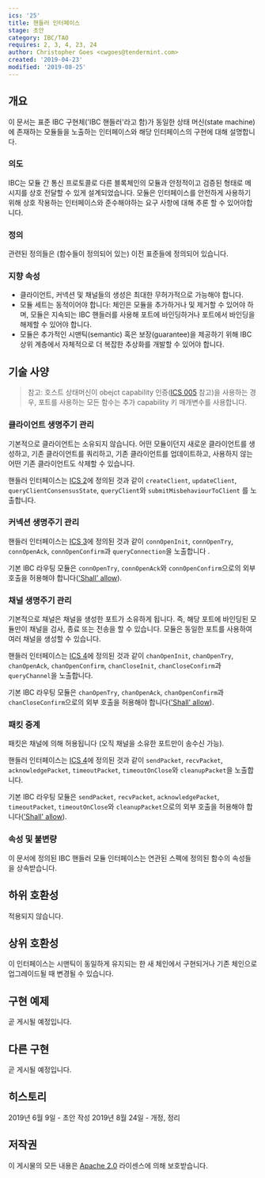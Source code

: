 ```yaml
---
ics: '25'
title: 핸들러 인터페이스
stage: 초안
category: IBC/TAO
requires: 2, 3, 4, 23, 24
author: Christopher Goes <cwgoes@tendermint.com>
created: '2019-04-23'
modified: '2019-08-25'
---
```


## 개요

이 문서는 표준 IBC 구현체('IBC 핸들러'라고 함)가 동일한 상태 머신(state machine)에 존재하는 모듈들을 노출하는 인터페이스와 해당 인터페이스의 구현에 대해 설명합니다.

### 의도

IBC는 모듈 간 통신 프로토콜로 다른 블록체인의 모듈과 안정적이고 검증된 형태로 메시지를 상호 전달할 수 있게 설계되었습니다. 모듈은 인터페이스를 안전하게 사용하기 위해 상호 작용하는 인터페이스와 준수해야하는 요구 사항에 대해 추론 할 수 있어야합니다.

### 정의

관련된 정의들은 (함수들이 정의되어 있는) 이전 표준들에 정의되어 있습니다.

### 지향 속성

- 클라이언트, 커넥션 및 채널들의 생성은 최대한 무허가적으로 가능해야 합니다.
- 모듈 세트는 동적이어야 합니다: 체인은 모듈을 추가하거나 및 제거할 수 있어야 하며, 모듈은 지속되는 IBC 핸들러를 사용해 포트에 바인딩하거나 포트에서 바인딩을 해제할 수 있어야 합니다.
- 모듈은 추가적인 시맨틱(semantic) 혹은 보장(guarantee)을 제공하기 위해 IBC 상위 계층에서 자체적으로 더 복잡한 추상화를 개발할 수 있어야 합니다.

## 기술 사양

> 참고: 호스트 상태머신이 obejct capability 인증([ICS 005](../ics-005-port-allocation) 참고)을 사용하는 경우, 포트를 사용하는 모든 함수는 추가 capability 키 매개변수를 사용합니다.

### 클라이언트 생명주기 관리

기본적으로 클라이언트는 소유되지 않습니다. 어떤 모듈이던지 새로운 클라이언트를 생성하고, 기존 클라이언트를 쿼리하고, 기존 클라이언트를 업데이트하고, 사용하지 않는 어떤 기존 클라이언트도 삭제할 수 있습니다.

핸들러 인터페이스는 [ICS 2](../ics-002-client-semantics)에 정의된 것과 같이 `createClient`, `updateClient`, `queryClientConsensusState`, `queryClient`와 `submitMisbehaviourToClient` 를 노출합니다.

### 커넥션 생명주기 관리

핸들러 인터페이스는 [ICS 3](../ics-003-connection-semantics)에 정의된 것과 같이 `connOpenInit`, `connOpenTry`, `connOpenAck`, `connOpenConfirm`과 `queryConnection`을 노출합니다 .

기본 IBC 라우팅 모듈은 `connOpenTry`, `connOpenAck`와 `connOpenConfirm`으로의 외부 호출을 허용해야 합니다(['Shall' allow](https://tools.ietf.org/html/rfc2119)).

### 채널 생명주기 관리

기본적으로 채널은 채널을 생성한 포트가 소유하게 됩니다. 즉, 해당 포트에 바인딩된 모듈만이 채널을 검사, 종료 또는 전송을 할 수 있습니다. 모듈은 동일한 포트를 사용하여 여러 채널을 생성할 수 있습니다.

 핸들러 인터페이스는 [ICS 4](../ics-004-channel-and-packet-semantics)에 정의된 것과 같이 `chanOpenInit`, `chanOpenTry`, `chanOpenAck`, `chanOpenConfirm`, `chanCloseInit`, `chanCloseConfirm`과 `queryChannel`을 노출합니다.

기본 IBC 라우팅 모듈은 `chanOpenTry`, `chanOpenAck`, `chanOpenConfirm`과 `chanCloseConfirm`으로의 외부 호출을 허용해야 합니다(['Shall' allow](https://tools.ietf.org/html/rfc2119)).

### 패킷 중계

패킷은 채널에 의해 허용됩니다 (오직 채널을 소유한 포트만이 송수신 가능).

 핸들러 인터페이스는 [ICS 4](../ics-004-channel-and-packet-semantics)에 정의된 것과 같이 `sendPacket`, `recvPacket`, `acknowledgePacket`, `timeoutPacket`, `timeoutOnClose`와 `cleanupPacket`을 노출합니다.

기본 IBC 라우팅 모듈은 `sendPacket`, `recvPacket`, `acknowledgePacket`, `timeoutPacket`, `timeoutOnClose`와 `cleanupPacket`으로의 외부 호출을 허용해야 합니다(['Shall' allow](https://tools.ietf.org/html/rfc2119)).

### 속성 및 불변량

이 문서에 정의된 IBC 핸들러 모듈 인터페이스는 연관된 스펙에 정의된 함수의 속성들을 상속받습니다.

## 하위 호환성

적용되지 않습니다.

## 상위 호환성

이 인터페이스는 시맨틱이 동일하게 유지되는 한 새 체인에서 구현되거나 기존 체인으로 업그레이드될 때 변경될 수 있습니다.

## 구현 예제

곧 게시될 예정입니다.

## 다른 구현

곧 게시될 예정입니다.

## 히스토리

2019년 6월 9일 - 초안 작성
2019년 8월 24일 - 개정, 정리

## 저작권

이 게시물의 모든 내용은 [Apache 2.0](https://www.apache.org/licenses/LICENSE-2.0) 라이센스에 의해 보호받습니다.
